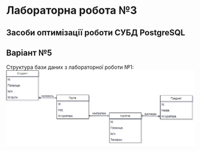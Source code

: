 # Лабораторна робота №3
## Засоби оптимізації роботи СУБД PostgreSQL
## Варіант №5

Структура бази даних з лабораторної роботи №1:
![img](./structure.png)
